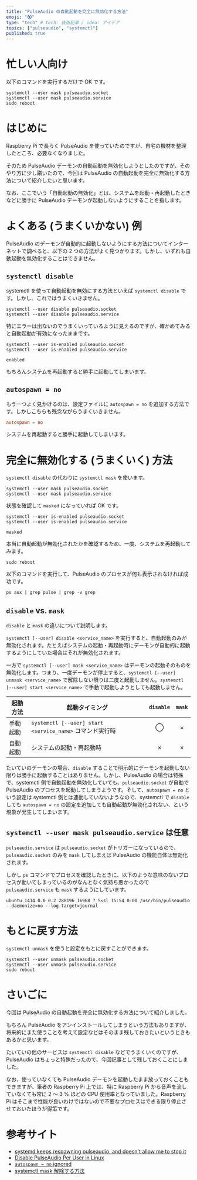 ```yaml
---
title: "PulseAudio の自動起動を完全に無効化する方法"
emoji: "🔇"
type: "tech" # tech: 技術記事 / idea: アイデア
topics: ["pulseaudio", "systemctl"]
published: true
---
```


# 忙しい人向け
以下のコマンドを実行するだけで OK です。

```shell:Shell
systemctl --user mask pulseaudio.socket
systemctl --user mask pulseaudio.service
sudo reboot
```



# はじめに
Raspberry Pi で長らく PulseAudio を使っていたのですが、自宅の機材を整理したところ、必要なくなりました。

そのため PulseAudio デーモンの自動起動を無効化しようとしたのですが、そのやり方に少し躓いたので、今回は PulseAudio の自動起動を完全に無効化する方法について紹介したいと思います。

なお、ここでいう「自動起動の無効化」とは、システムを起動・再起動したときなどに勝手に PulseAudio デーモンが起動しないようにすることを指します。



# よくある (うまくいかない) 例
PulseAudio のデーモンが自動的に起動しないようにする方法についてインターネットで調べると、以下の 2 つの方法がよく見つかります。しかし、いずれも自動起動を無効化することはできません。

## `systemctl disable`
systemctl を使って自動起動を無効にする方法といえば `systemctl disable` です。しかし、これではうまくいきません。

```shell:Shell
systemctl --user disable pulseaudio.socket
systemctl --user disable pulseaudio.service
```

特にエラーは出ないのでうまくいっているように見えるのですが、確かめてみると自動起動が有効になったままです。

```shell:Shell
systemctl --user is-enabled pulseaudio.socket
systemctl --user is-enabled pulseaudio.service
```

```
enabled
```

もちろんシステムを再起動すると勝手に起動してしまいます。

## `autospawn = no`
もう一つよく見かけるのは、設定ファイルに `autospawn = no` を追加する方法です。しかしこちらも残念ながらうまくいきません。

```conf:/etc/pulse/client.conf
autospawn = no
```

システムを再起動すると勝手に起動してしまいます。



# 完全に無効化する (うまくいく) 方法
`systemctl disable` の代わりに `systemctl mask` を使います。

```shell:Shell
systemctl --user mask pulseaudio.socket
systemctl --user mask pulseaudio.service
```

状態を確認して `masked` になっていれば OK です。

```shell:Shell
systemctl --user is-enabled pulseaudio.socket
systemctl --user is-enabled pulseaudio.service
```

```
masked
```

本当に自動起動が無効化されたかを確認するため、一度、システムを再起動してみます。

```shell:Shell
sudo reboot
```

以下のコマンドを実行して、PulseAudio のプロセスが何も表示されなければ成功です。

```shell:Shell
ps aux | grep pulse | grep -v grep
```

## `disable` vs. `mask`
`disable` と `mask` の違いについて説明します。

`systemctl [--user] disable <service_name>` を実行すると、自動起動のみが無効化されます。たとえばシステムの起動・再起動時にデーモンが自動的に起動するようにしていた場合はそれが無効化されます。

一方で `systemctl [--user] mask <service_name>` はデーモンの起動そのものを無効化します。つまり、一度デーモンが停止すると、`systemctl [--user] unmask <service_name>` で解除しない限りは二度と起動しません。`systemctl [--user] start <service_name>` で手動で起動しようとしても起動しません。

| 起動方法 | 起動タイミング | `disable` | `mask` |
| --- | --- | :---: | :---: |
| 手動起動 | `systemctl [--user] start <service_name>` コマンド実行時 | ◯ | × |
| 自動起動 | システムの起動・再起動時 | × | × |

たいていのデーモンの場合、`disable` することで明示的にデーモンを起動しない限りは勝手に起動することはありません。しかし、PulseAudio の場合は特殊で、systemctl 側で自動起動を無効化していても、`pulseaudio.socket` が自動で PulseAudio のプロセスを起動してしまうようです。そして、`autospawn = no` という設定は systemctl 側とは連動していないようなので、systemctl で `disable` しても `autospawn = no` の設定を追加しても自動起動が無効化されない、という現象が発生してしまいます。

## `systemctl --user mask pulseaudio.service` は任意
`pulseaudio.service` は `pulseaudio.socket` がトリガーになっているので、`pulseaudio.socket` のみを `mask` してしまえば PulseAudio の機能自体は無効化されます。

しかし `ps` コマンドでプロセスを確認したときに、以下のような意味のないプロセスが動いてしまっているのがなんとなく気持ち悪かったので `pulseaudio.service` も `mask` するようにしています。

```
ubuntu 1414 0.0 0.2 288196 16968 ? S<sl 15:54 0:00 /usr/bin/pulseaudio --daemonize=no --log-target=journal
```



# もとに戻す方法
`systemctl unmask` を使うと設定をもとに戻すことができます。

```shell:Shell
systemctl --user unmask pulseaudio.socket
systemctl --user unmask pulseaudio.service
sudo reboot
```



# さいごに
今回は PulseAudio の自動起動を完全に無効化する方法について紹介しました。

もちろん PulseAudio をアンインストールしてしまうという方法もありますが、将来的にまた使うことを考えて設定などはそのまま残しておきたいというときもあるかと思います。

たいていの他のサービスは `systemctl disable` などでうまくいくのですが、PulseAudio はちょっと特殊だったので、今回記事として残しておくことにしました。

なお、使っていなくても PulseAudio デーモンを起動したまま放っておくこともできますが、筆者の Raspberry Pi 上では、特に Raspberry Pi から音声を流していなくても常に 2 〜 3 % ほどの CPU 使用率となっていました。Raspberry Pi はそこまで性能が良いわけではないので不要なプロセスはできる限り停止させておいたほうが得策です。



# 参考サイト
* [systemd keeps respawning pulseaudio, and doesn't allow me to stop it](https://superuser.com/questions/1170433/systemd-keeps-respawning-pulseaudio-and-doesnt-allow-me-to-stop-it#answer-1583899)
* [Disable PulseAudio Per User in Linux](https://winaero.com/disable-pulseaudio-per-user-in-linux/)
* [`autospawn = no` ignored](https://gitlab.freedesktop.org/pulseaudio/pulseaudio/-/issues/979#note_623380)
* [systemctl mask 解除する方法](https://ex1.m-yabe.com/archives/6569)

